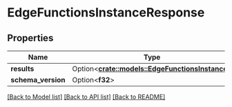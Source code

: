 # EdgeFunctionsInstanceResponse

## Properties

Name | Type | Description | Notes
------------ | ------------- | ------------- | -------------
**results** | Option<[**crate::models::EdgeFunctionsInstance**](EdgeFunctionsInstance.md)> |  | [optional]
**schema_version** | Option<**f32**> |  | [optional]

[[Back to Model list]](../README.md#documentation-for-models) [[Back to API list]](../README.md#documentation-for-api-endpoints) [[Back to README]](../README.md)



